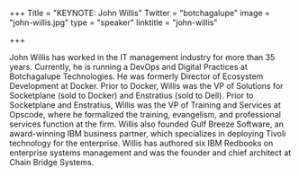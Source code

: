 +++
Title = "KEYNOTE: John Willis"
Twitter = "botchagalupe"
image = "john-willis.jpg"
type = "speaker"
linktitle = "john-willis"

+++

John Willis has worked in the IT management industry for more than 35 years. Currently, he is running a DevOps and Digital Practices at Botchagalupe Technologies. He was formerly Director of Ecosystem Development at Docker. Prior to Docker, Willis was the VP of Solutions for Socketplane (sold to Docker) and Enstratius (sold to Dell). Prior to Socketplane and Enstratius, Willis was the VP of Training and Services at Opscode, where he formalized the training, evangelism, and professional services function at the firm. Willis also founded Gulf Breeze Software, an award-winning IBM business partner, which specializes in deploying Tivoli technology for the enterprise. Willis has authored six IBM Redbooks on enterprise systems management and was the founder and chief architect at Chain Bridge Systems.
